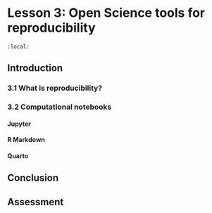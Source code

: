 # Lesson 3: Open Science tools for reproducibility

```{contents}
:local:
```

## Introduction 

### 3.1 What is reproducibility?

### 3.2 Computational notebooks

#### Jupyter

#### R Markdown

#### Quarto

## Conclusion

## Assessment
  